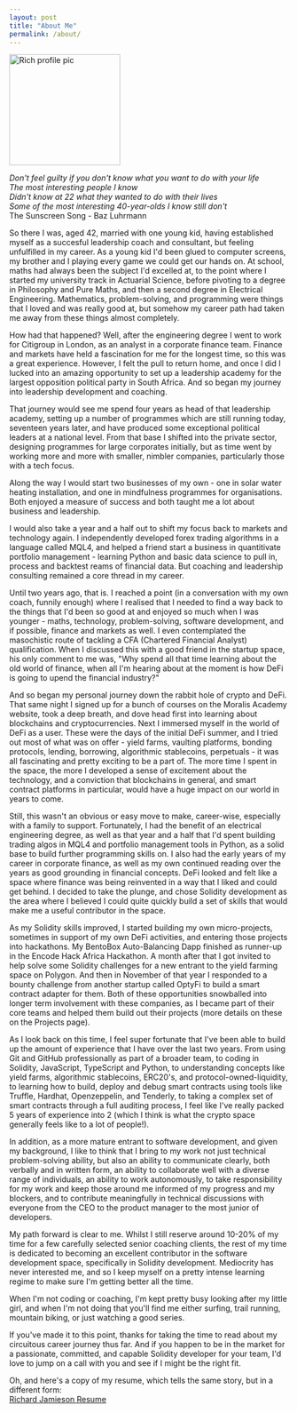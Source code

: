 ```yaml
---
layout: post
title: "About Me"
permalink: /about/
---
```

<img src="../images/rich_profile_pic.jpeg" alt="Rich profile pic" width="200"/>  

_Don't feel guilty if you don't know what you want to do with your life_  
_The most interesting people I know_  
_Didn't know at 22 what they wanted to do with their lives_  
_Some of the most interesting 40-year-olds I know still don't_  
        The Sunscreen Song - Baz Luhrmann
        
So there I was, aged 42, married with one young kid, having established myself as a succesful leadership coach and consultant, but feeling unfulfilled in my career. As a young kid I'd been glued to computer screens, my brother and I playing every game we could get our hands on. At school, maths had always been the subject I'd excelled at, to the point where I started my university track in Actuarial Science, before pivoting to a degree in Philosophy and Pure Maths, and then a second degree in Electrical Engineering. Mathematics, problem-solving, and programming were things that I loved and was really good at, but somehow my career path had taken me away from these things almost completely.

How had that happened? Well, after the engineering degree I went to work for Citigroup in London, as an analyst in a corporate finance team. Finance and markets have held a fascination for me for the longest time, so this was a great experience. However, I felt the pull to return home, and once I did I lucked into an amazing opportunity to set up a leadership academy for the largest opposition political party in South Africa. And so began my journey into leadership development and coaching.

That journey would see me spend four years as head of that leadership academy, setting up a number of programmes which are still running today, seventeen years later, and have produced some exceptional political leaders at a national level. From that base I shifted into the private sector, designing programmes for large corporates initially, but as time went by working more and more with smaller, nimbler companies, particularly those with a tech focus. 

Along the way I would start two businesses of my own - one in solar water heating installation, and one in mindfulness programmes for organisations. Both enjoyed a measure of success and both taught me a lot about business and leadership. 

I would also take a year and a half out to shift my focus back to markets and technology again. I independently developed forex trading algorithms in a language called MQL4, and helped a friend start a business in quantitivate portfolio management - learning Python and basic data science to pull in, process and backtest reams of financial data. But coaching and leadership consulting remained a core thread in my career.

Until two years ago, that is. I reached a point (in a conversation with my own coach, funnily enough) where I realised that I needed to find a way back to the things that I'd been so good at and enjoyed so much when I was younger - maths, technology, problem-solving, software development, and if possible, finance and markets as well. I even contemplated the masochistic route of tackling a CFA (Chartered Financial Analyst) qualification. When I discussed this with a good friend in the startup space, his only comment to me was, "Why spend all that time learning about the old world of finance, when all I'm hearing about at the moment is how DeFi is going to upend the financial industry?"

And so began my personal journey down the rabbit hole of crypto and DeFi. That same night I signed up for a bunch of courses on the Moralis Academy website, took a deep breath, and dove head first into learning about blockchains and cryptocurrencies. Next I immersed myself in the world of DeFi as a  user. These were the days of the initial DeFi summer, and I tried out most of what was on offer - yield farms, vaulting platforms, bonding protocols, lending, borrowing, algorithmic stablecoins, perpetuals - it was all fascinating and pretty exciting to be a part of. The more time I spent in the space, the more I developed a sense of excitement about the technology, and a conviction that blockchains in general, and smart contract platforms in particular, would have a huge impact on our world in years to come.

Still, this wasn't an obvious or easy move to make, career-wise, especially with a family to support. Fortunately, I had the benefit of an electrical engineering degree, as well as that year and a half that I'd spent building trading algos in MQL4 and portfolio management tools in Python, as a solid base to build further programming skills on. I also had the early years of my career in corporate finance, as well as my own continued reading over the years as good grounding in financial concepts. DeFi looked and felt like a space where finance was being reinvented in a way that I liked and could get behind. I decided to take the plunge, and chose Solidity development as the area where I believed I could quite quickly build a set of skills that would make me a useful contributor in the space.

As my Solidity skills improved, I started building my own micro-projects, sometimes in support of my own DeFi activities, and entering those projects into hackathons. My BentoBox Auto-Balancing Dapp finished as runner-up in the Encode Hack Africa Hackathon. A month after that I got invited to help solve some Solidity challenges for a new entrant to the yield farming space on Polygon. And then in November of that year I responded to a bounty challenge from another startup called OptyFi to build a smart contract adapter for them. Both of these opportunities snowballed into longer term involvement with these companies, as I became part of their core teams and helped them build out their projects (more details on these on the Projects page).

As I look back on this time, I feel super fortunate that I've been able to build up the amount of experience that I have over the last two years. From using Git and GitHub professionally as part of a broader team, to coding in Solidity, JavaScript, TypeScript and Python, to understanding concepts like yield farms, algorithmic stablecoins, ERC20's, and protocol-owned-liquidity, to learning how to build, deploy and debug smart contracts using tools like Truffle, Hardhat, Openzeppelin, and Tenderly, to taking a complex set of smart contracts through a full auditing process, I feel like I've really packed 5 years of experience into 2 (which I think is what the crypto space generally feels like to a lot of people!).

In addition, as a more mature entrant to software development, and given my background, I like to think that I bring to my work not just technical problem-solving ability, but also an ability to communicate clearly, both verbally and in written form, an ability to collaborate well with a diverse range of individuals, an ability to work autonomously, to take responsibility for my work and keep those around me informed of my progress and my blockers, and to contribute meaningfully in technical discussions with everyone from the CEO to the product manager to the most junior of developers.

My path forward is clear to me. Whilst I still reserve around 10-20% of my time for a few carefully selected senior coaching clients, the rest of my time is dedicated to becoming an excellent contributor in the software development space, specifically in Solidity development. Mediocrity has never interested me, and so I keep myself on a pretty intense learning regime to make sure I'm getting better all the time.

When I'm not coding or coaching, I'm kept pretty busy looking after my little girl, and when I'm not doing that you'll find me either surfing, trail running, mountain biking, or just watching a good series.

If you've made it to this point, thanks for taking the time to read about my circuitous career journey thus far. And if you happen to be in the market for a passionate, committed, and capable Solidity developer for your team, I'd love to jump on a call with you and see if I might be the right fit.

Oh, and here's a copy of my resume, which tells the same story, but in a different form:  
[Richard Jamieson Resume](./documents/Richard_Jamieson_Resume_long.pdf)
